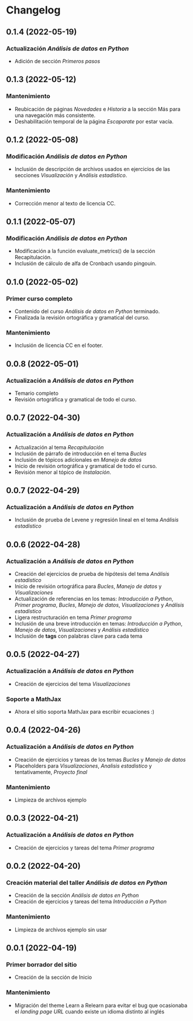 # Changelog

## 0.1.4 (2022-05-19)

### Actualización _Análisis de datos en Python_

- Adición de sección _Primeros pasos_ 

## 0.1.3 (2022-05-12)

### Mantenimiento

- Reubicación de páginas _Novedades_ e _Historia_ a la sección Más para una 
  navegación más consistente.
- Deshabilitación temporal de la página _Escaparate_ por estar vacía.

## 0.1.2 (2022-05-08)

### Modificación _Análisis de datos en Python_

- Inclusión de descripción de archivos usados en ejercicios de las secciones
_Visualización_ y _Análisis estadístico_.
 
### Mantenimiento

- Corrección menor al texto de licencia CC.

## 0.1.1 (2022-05-07)

### Modificación _Análisis de datos en Python_

- Modificación a la función evaluate_metrics() de la sección Recapitulación.
- Inclusión de cálculo de alfa de Cronbach usando pingouin. 

## 0.1.0 (2022-05-02)

### Primer curso completo

- Contenido del curso _Análisis de datos en Python_ terminado. 
- Finalizada la revisión ortográfica y gramatical del curso.

### Mantenimiento

- Inclusión de licencia CC en el footer.

## 0.0.8 (2022-05-01)

### Actualización a _Análisis de datos en Python_

- Temario completo
- Revisión ortográfica y gramatical de todo el curso.

## 0.0.7 (2022-04-30)

### Actualización a _Análisis de datos en Python_

- Actualización al tema _Recapitulación_
- Inclusión de párrafo de introducción en el tema _Bucles_
- Inclusión de tópicos adicionales en _Manejo de datos_
- Inicio de revisión ortográfica y gramatical de todo el curso.
- Revisión menor al tópico de _Instalación_.

## 0.0.7 (2022-04-29)

### Actualización a _Análisis de datos en Python_

- Inclusión de prueba de Levene y regresión lineal en el tema 
_Análisis estadístico_

## 0.0.6 (2022-04-28)

### Actualización a _Análisis de datos en Python_

- Creación del ejercicios de prueba de hipótesis del tema _Análisis estadístico_
- Inicio de revisión ortográfica para _Bucles_, _Manejo de datos_ y 
_Visualizaciones_
- Actualización de referencias en los temas: _Introducción a Python_, 
_Primer programa_, _Bucles_, _Manejo de datos_, _Visualizaciones_ y 
_Análisis estadístico_
- Ligera restructuración en tema _Primer programa_
- Inclusión de una breve introducción en temas: _Introducción a_ 
_Python_, _Manejo de datos_, _Visualizaciones_ y _Análisis estadístico_
- Inclusión de **tags** con palabras clave para cada tema

## 0.0.5 (2022-04-27)

### Actualización a _Análisis de datos en Python_

- Creación de ejercicios del tema _Visualizaciones_

### Soporte a MathJax

- Ahora el sitio soporta MathJax para escribir ecuaciones :)

## 0.0.4 (2022-04-26)

### Actualización a _Análisis de datos en Python_

- Creación de ejercicios y tareas de los temas _Bucles_ y _Manejo de datos_ 
- Placeholders para _Visualizaciones_, _Analisis estadistico_ y tentativamente,
_Proyecto final_

### Mantenimiento

- Limpieza de archivos ejemplo

## 0.0.3 (2022-04-21)

### Actualización a _Análisis de datos en Python_

- Creación de ejercicios y tareas del tema _Primer programa_ 

## 0.0.2 (2022-04-20)

### Creación material del taller _Análisis de datos en Python_

- Creación de la sección _Análisis de datos en Python_
- Creación de ejercicios y tareas del tema _Introducción a Python_ 

### Mantenimiento

- Limpieza de archivos ejemplo sin usar

## 0.0.1 (2022-04-19)

### Primer borrador del sitio

- Creación de la sección de Inicio

### Mantenimiento

- Migración del theme Learn a Relearn para evitar el bug que ocasionaba el 
_landing page URL_ cuando existe un idioma distinto al inglés
